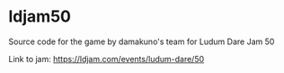 # ldjam50
Source code for the game by damakuno's team for Ludum Dare Jam 50

Link to jam: https://ldjam.com/events/ludum-dare/50
